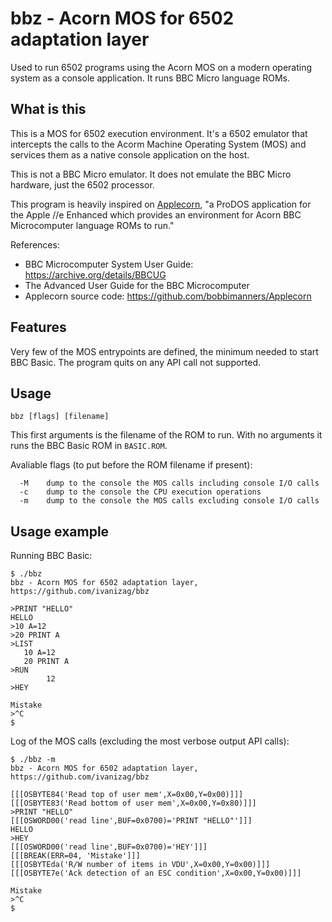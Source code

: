 # bbz - Acorn MOS for 6502 adaptation layer

Used to run 6502 programs using the Acorn MOS on a modern operating system
as a console application. It runs BBC Micro language ROMs.

## What is this

This is a MOS for 6502 execution environment. It's a 6502 emulator that
intercepts the calls to the Acorm Machine Operating System (MOS) and
services them as a native console application on the host.

This is not a BBC Micro emulator. It does not emulate the BBC Micro
hardware, just the 6502 processor.

This program is heavily inspired on [Applecorn](https://github.com/bobbimanners/Applecorn), "a ProDOS application for the
Apple //e Enhanced which provides an environment for Acorn BBC Microcomputer
language ROMs to run."

References:
- BBC Microcomputer System User Guide: https://archive.org/details/BBCUG
- The Advanced User Guide for the BBC Microcomputer
- Applecorn source code: https://github.com/bobbimanners/Applecorn

## Features
Very few of the MOS entrypoints are defined, the minimum needed to start BBC Basic.
The program quits on any API call not supported.


## Usage 

```
bbz [flags] [filename]
```

This first arguments is the filename of the ROM to run. With no arguments it
runs the BBC Basic ROM in `BASIC.ROM`.

Avaliable flags (to put before the ROM filename if present):

``` 
  -M	dump to the console the MOS calls including console I/O calls
  -c	dump to the console the CPU execution operations
  -m	dump to the console the MOS calls excluding console I/O calls
```

## Usage example

Running BBC Basic:
```
$ ./bbz
bbz - Acorn MOS for 6502 adaptation layer, https://github.com/ivanizag/bbz

>PRINT "HELLO"
HELLO
>10 A=12
>20 PRINT A
>LIST
   10 A=12
   20 PRINT A
>RUN
        12
>HEY

Mistake
>^C
$
```

Log of the MOS calls (excluding the most verbose output API calls):
```
$ ./bbz -m
bbz - Acorn MOS for 6502 adaptation layer, https://github.com/ivanizag/bbz

[[[OSBYTE84('Read top of user mem',X=0x00,Y=0x00)]]]
[[[OSBYTE83('Read bottom of user mem',X=0x00,Y=0x80)]]]
>PRINT "HELLO"
[[[OSWORD00('read line',BUF=0x0700)='PRINT "HELLO"']]]
HELLO
>HEY
[[[OSWORD00('read line',BUF=0x0700)='HEY']]]
[[[BREAK(ERR=04, 'Mistake']]]
[[[OSBYTEda('R/W number of items in VDU',X=0x00,Y=0x00)]]]
[[[OSBYTE7e('Ack detection of an ESC condition',X=0x00,Y=0x00)]]]

Mistake
>^C
$
```

